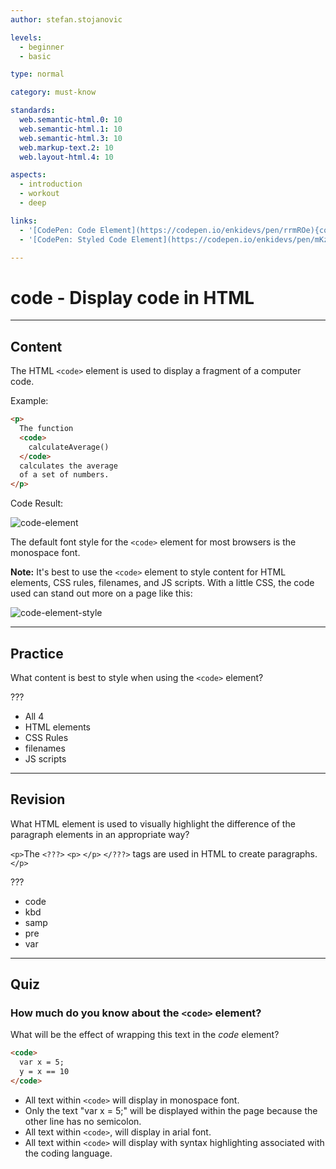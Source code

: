```yaml
---
author: stefan.stojanovic

levels:
  - beginner
  - basic

type: normal

category: must-know

standards:
  web.semantic-html.0: 10
  web.semantic-html.1: 10
  web.semantic-html.3: 10
  web.markup-text.2: 10
  web.layout-html.4: 10

aspects:
  - introduction
  - workout
  - deep

links:
  - '[CodePen: Code Element](https://codepen.io/enkidevs/pen/rrmROe){code}'
  - '[CodePen: Styled Code Element](https://codepen.io/enkidevs/pen/mKzKxa){code}'

---
```

# code - Display code in HTML
---
## Content

The HTML `<code>` element is used to display a fragment of a computer code.

Example:
```html
<p>
  The function
  <code>
    calculateAverage()
  </code>
  calculates the average
  of a set of numbers.
</p>
```

Code Result:

![code-element](%3Csvg%20xmlns%3D%22http%3A%2F%2Fwww.w3.org%2F2000%2Fsvg%22%20width%3D%22320%22%20height%3D%2288%22%3E%3Cg%20fill%3D%22none%22%20fill-rule%3D%22evenodd%22%3E%3Crect%20width%3D%22320%22%20height%3D%2288%22%20fill%3D%22%23FFF%22%20rx%3D%229%22%2F%3E%3Ctext%20fill%3D%22%23000%22%20font-family%3D%22ArialMT%2C%20Arial%22%20font-size%3D%2216%22%3E%3Ctspan%20x%3D%2218%22%20y%3D%2231%22%3EThe%20function%20%3C%2Ftspan%3E%20%3Ctspan%20x%3D%22110.5%22%20y%3D%2231%22%20font-family%3D%22Courier%22%3EcalculateAverage%28%29%3C%2Ftspan%3E%20%3Ctspan%20x%3D%22283.32813%22%20y%3D%2231%22%3E%20%3C%2Ftspan%3E%20%3Ctspan%20x%3D%2218%22%20y%3D%2250%22%3Ecalculates%20the%20average%20of%20a%20set%20of%20%3C%2Ftspan%3E%20%3Ctspan%20x%3D%2218%22%20y%3D%2267%22%3Enumbers.%3C%2Ftspan%3E%3C%2Ftext%3E%3C%2Fg%3E%3C%2Fsvg%3E)

The default font style for the `<code>` element for most browsers is the monospace font.

**Note:** It's best to use the `<code>` element to style content for HTML elements, CSS rules, filenames, and JS scripts. With a little CSS, the code used can stand out more on a page like this: 

![code-element-style](%3Csvg%20xmlns%3D%22http%3A%2F%2Fwww.w3.org%2F2000%2Fsvg%22%20width%3D%22320%22%20height%3D%2292%22%3E%3Cg%20fill%3D%22none%22%20fill-rule%3D%22evenodd%22%3E%3Crect%20width%3D%22320%22%20height%3D%2292%22%20fill%3D%22%23FFF%22%20rx%3D%229%22%2F%3E%3Crect%20width%3D%22180%22%20height%3D%2219%22%20x%3D%22110.5%22%20y%3D%2218.5%22%20fill%3D%22%23EEE%22%20stroke%3D%22%23E1E1E1%22%20rx%3D%222%22%2F%3E%3Ctext%20fill%3D%22%23000%22%20font-family%3D%22ArialMT%2C%20Arial%22%20font-size%3D%2216%22%3E%3Ctspan%20x%3D%2218%22%20y%3D%2229%22%3EThe%20function%20%3C%2Ftspan%3E%20%3Ctspan%20x%3D%22114.94531%22%20y%3D%2229%22%20font-family%3D%22Courier%22%3EcalculateAverage%28%29%3C%2Ftspan%3E%20%3Ctspan%20x%3D%22287.77344%22%20y%3D%2229%22%3E%20%3C%2Ftspan%3E%20%3Ctspan%20x%3D%2218%22%20y%3D%2250%22%3Ecalculates%20the%20average%20of%20a%20set%20of%20%3C%2Ftspan%3E%20%3Ctspan%20x%3D%2218%22%20y%3D%2271%22%3Enumbers.%3C%2Ftspan%3E%3C%2Ftext%3E%3C%2Fg%3E%3C%2Fsvg%3E)

<!--[View CodePen](https://codepen.io/enkidevs/pen/mKzKxa)-->

---
## Practice

What content is best to style when using the `<code>` element?

???

 * All 4
 * HTML elements
 * CSS Rules
 * filenames
 * JS scripts

---
## Revision

What HTML element is used to visually highlight the difference of the paragraph elements in an appropriate way?

`<p>`The `<???>` `<p>` `</p>` `</???>` tags are used in HTML to create paragraphs.`</p>`

???

* code
* kbd
* samp
* pre
* var

---
## Quiz

### How much do you know about the `<code>` element?

What will be the effect of wrapping this text in the _code_ element?
```html
<code>
  var x = 5;
  y = x == 10
</code>
```

* All text within `<code>` will display in monospace font.
* Only the text "var x = 5;" will be displayed within the page because the other line has no semicolon.
* All text within `<code>`, will display in arial font.
* All text within `<code>` will display with syntax highlighting associated with the coding language.
 
